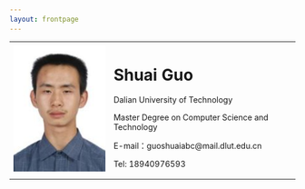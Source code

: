 ```yaml
---
layout: frontpage
---
```


<table width=700 cellspacing="0" border=0 cellpadding=0>
  <tr>
    <td width="35%">
      <img src="/images/head.jpg" width="100%"> 
    </td>
    <td width="65%">
      <h1>Shuai Guo</h1>
      <p>Dalian University of Technology</p>
      <p>Master Degree on Computer Science and Technology</p>
      <p>E-mail：guoshuaiabc@mail.dlut.edu.cn</p>
      <p>Tel: 18940976593</p>
      <!-- <p><b>地址：××市××区××路××号××大学，××楼，邮编×××</b></p> -->
    </td>
  </tr>
</table>

<!-- <body>
    <img src="/images/head.jpg" style="float:right">
<div style="float:left;">
      <h1>Shuai Guo</h1>
      <p>Dalian University of Technology</p>
      <p>Master Degree on Computer Science and Technology</p>
      <p>E-mail：guoshuaiabc@mail.dlut.edu.cn</p>
      <p>Tel: 18940976593</b></p>
</div>
</body> -->